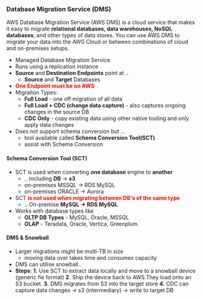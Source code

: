 ### Database Migration Service (DMS)
AWS Database Migration Service (AWS DMS) is a cloud service that makes it easy to migrate **relational databases, data warehouses, NoSQL databases**, and other types of data stores. You can use AWS DMS to migrate your data into the AWS Cloud or between combinations of cloud and on-premises setups.

- Managed Database Migration Service
- Runs using a replication instance
- **Source** and **Destination Endpoints** point at ..
    - **Source** and **Target** Databases
- <span style="color:red;font-weight:bold">One Endpoint must be on AWS</span>
- Migraiton Types:
    - **Full Load** - one off migration of all data
    - **Full Load + CDC (change data capture)** - also captures ongoing changes in the source DB
    - **CDC Only** - copy existing data using other native tooling and only apply data changes 
- Does not support schema conversion but ...
    - tool available called **Schema Conversion Tool(SCT)**
    - assist with Schema Conversion

#### Schema Conversion Tool (SCT)
- SCT is used when converting **one database** engine to **another**
    - .. including **DB** -> **s3**
    - on-premises MSSQL -> RDS MySQL
    - on-premises ORACLE -> Aurora
- SCT <span style="color:red;font-weight:bold">is not used when migrating between DB's of the same type</span>
    - .. On-premise **MySQL -> RDS MySQL**
- Works with database types like
    - **OLTP DB Types** - MySQL, Oracle, MSSQL
    - **OLAP** - Teradata, Oracle, Vertica, Greenplum


#### DMS & Snowball
- Larger migrations might be multi-TB in size 
    - moving data over takes time and consumes capacity
- DMS can utilise snowball..
- **Steps**:
    **1.** Use SCT to extract data locally and move to a snowball device (generic fie format)
    **2.** Ship the device back to AWS.They load onto an S3 bucket.
    **3.** DMS migrates from S3 into the target store
    **4.** CDC can capture data changes -> s3 (intermediary) -> write to target DB      